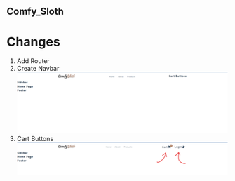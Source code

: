 ## Comfy_Sloth

# Changes

1. Add Router
2. Create Navbar
   <img alt="Navbar" src="./src/images/Navbar.png">
3. Cart Buttons
   <img alt="Navbar" src="./src/images/Cart-buttons.png">
